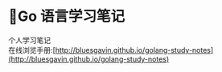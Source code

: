 # 📝Go 语言学习笔记
个人学习笔记                      
在线浏览手册:[http://bluesgavin.github.io/golang-study-notes](http://bluesgavin.github.io/golang-study-notes)